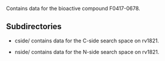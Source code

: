 Contains data for the bioactive compound F0417-0678.

## Subdirectories

- cside/ contains data for the C-side search space on rv1821.

- nside/ contains data for the N-side search space on rv1821.

